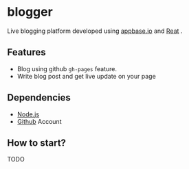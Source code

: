 # blogger

Live blogging platform developed using [appbase.io](https://appbase.io/) and [Reat](https://facebook.github.io/react/) .

## Features

* Blog using github ```gh-pages``` feature.
* Write blog post and get live update on your page

## Dependencies

* [Node.js](https://nodejs.org/en/)
* [Github](https://github.com/) Account

## How to start?
TODO
